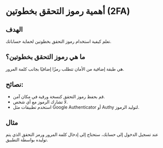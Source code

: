 # أهمية رموز التحقق بخطوتين (2FA)

## الهدف
تعلم كيفية استخدام رموز التحقق بخطوتين لحماية حساباتك.

## ما هي رموز التحقق بخطوتين؟
هي طبقة إضافية من الأمان تتطلب رمزًا إضافيًا بجانب كلمة المرور.

## نصائح:
- قم بحفظ رموز التحقق كنسخة ورقية في مكان آمن.
- لا تشارك الرموز مع أي شخص.
- استخدم تطبيقات مثل Google Authenticator أو Authy لتوليد الرموز.

## مثال
عند تسجيل الدخول إلى حسابك، ستحتاج إلى إدخال كلمة المرور ورمز التحقق الذي يتم توليده بواسطة التطبيق.
